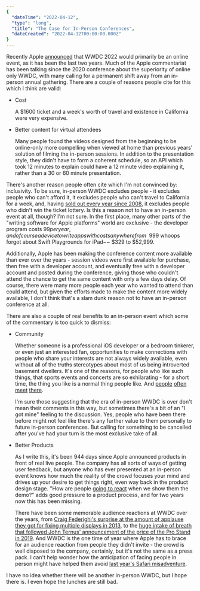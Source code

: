 ```yaml
---
{
  "dateTime": "2022-04-12",
  "type": "long",
  "title": "The Case for In-Person Conferences",
  "dateCreated": "2022-04-12T00:00:00.000Z"
}
---
```

Recently Apple [announced](https://www.apple.com/newsroom/2022/04/apples-worldwide-developers-conference-returns-in-its-all-online-format/) that WWDC 2022 would primarily be an online event, as it has been the last two years. Much of the Apple commentariat has been talking since the 2020 conference about the superiority of online only WWDC, with many calling for a permanent shift away from an in-person annual gathering. There are a couple of reasons people cite for this which I think are valid:

  - Cost

	A $1600 ticket and a week's worth of travel and existence in California were very expensive.

  - Better content for virtual attendees

	Many people found the videos designed from the beginning to be online-only more compelling when viewed at home than previous years' solution of filming the in-person sessions. In addition to the presentation style, they didn't have to form a coherent schedule, so an API which took 12 minutes to explain could have a 12 minute video explaining it, rather than a 30 or 60 minute presentation.

There's another reason people often cite which I'm not convinced by: inclusivity. To be sure, in-person WWDC excludes people - it excludes people who can't afford it, it excludes people who can't travel to California for a week, and, having [sold out every year since 2008](https://www.macworld.com/article/190573/wwdcsoldout.html), it excludes people who didn't win the ticket lottery. Is this a reason not to have an in-person event at all, though? I'm not sure. In the first place, many other parts of the "writing software for Apple platforms" world are exclusive - the developer program costs $99 per year, and of course a device to write apps with costs anywhere from ~~$999 whoops forgot about Swift Playgrounds for iPad~~ $329 to $52,999. 

Additionally, Apple has been making the conference content more available than ever over the years - session videos were first available for purchase, then free with a developer account, and eventually free with a developer account and posted during the conference, giving those who couldn't attend the chance to get the same content with only a few days delay. Of course, there were many more people each year who wanted to attend than could attend, but given the efforts made to make the content more widely available, I don't think that's a slam dunk reason not to have an in-person conference at all.

There are also a couple of real benefits to an in-person event which some of the commentary is too quick to dismiss:

  - Community

	Whether someone is a professional iOS developer or a bedroom tinkerer, or even just an interested fan, opportunities to make connections with people who share your interests are not always widely available, even without all of the ~~truths~~ stereotypes about most of us being introverted basement dwellers. It's one of the reasons, for people who like such things, that sports events and concerts are so exhilarating - for a short time, the thing you like is a normal thing people like. And [people](https://d.pr/i/u1R) [often](https://marco.org/2010/06/12/id-like-to-extend-a-special-thanks-to-paul) [meet](https://mykewasright.com/post/146076173501/wwdc-2016) [there](https://www.caseyliss.com/2015/9/10/siracusa-on-toasters). 

	I'm sure those suggesting that the era of in-person WWDC is over don't mean their comments in this way, but sometimes there's a bit of an "I got mine" feeling to the discussion. Yes, people who have been there before might not feel like there's any further value to them personally to future in-person conferences. But calling for something to be cancelled after you've had your turn is the most exclusive take of all.

  - Better Products

	As I write this, it's been 944 days since Apple announced products in front of real live people. The company has all sorts of ways of getting user feedback, but anyone who has ever presented at an in-person event knows how much the reality of the crowd focuses your mind and drives up your desire to get things right, even way back in the product design stage. "How are people [going to react](https://9to5mac.com/2022/04/04/former-apple-engineer-describes-steve-jobss-reaction-when-he-was-shown-the-first-facetime-demo/) when we show them the demo?" adds good pressure to a product process, and for two years now this has been missing. 

	There have been some memorable audience reactions at WWDC over the years, from [Craig Federighi's surprise at the amount of applause they got for fixing multiple displays in 2013](https://youtube.com/clip/Ugkx4hMrV7mgbyf9GUktykAiB0_FUpHtaLCT), to the [huge intake of breath that followed John Ternus' announcement of the price of the Pro Stand in 2019](https://www.youtube.com/watch?v=YuW4Suo4OVg). And WWDC is the one time of year where Apple has to brace for an audience reaction from people they didn't invite - the crowd is well disposed to the company, certainly, but it's not the same as a press pack. I can't help wonder how the anticipation of facing people in person might have helped them avoid [last year's Safari misadventure](https://9to5mac.com/2021/10/18/apple-reverts-to-more-traditional-safari-tab-design-in-macos-monterey-rc-following-controversy/).


I have no idea whether there will be another in-person WWDC, but I hope there is. I even hope the lunches are still bad. 
 


